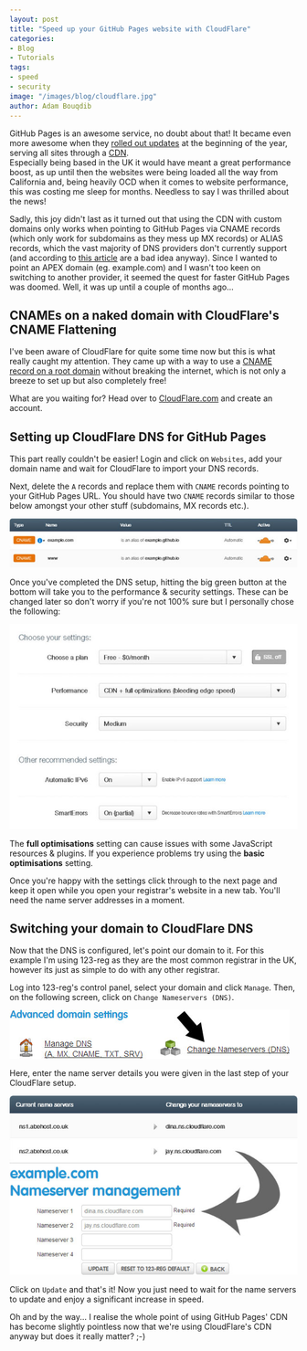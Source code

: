 ```yaml
---
layout: post
title: "Speed up your GitHub Pages website with CloudFlare"
categories:
- Blog
- Tutorials
tags:
- speed
- security
image: "/images/blog/cloudflare.jpg"
author: Adam Bouqdib
---
```

GitHub Pages is an awesome service, no doubt about that! It became even more awesome when they [rolled out updates](https://github.com/blog/1715-faster-more-awesome-github-pages) at the beginning of the year, serving all sites through a [CDN](http://en.wikipedia.org/wiki/Content_delivery_network).  
Especially being based in the UK it would have meant a great performance boost, as up until then the websites were being loaded all the way from California and, being heavily OCD when it comes to website performance, this was costing me sleep for months. Needless to say I was thrilled about the news!

Sadly, this joy didn't last as it turned out that using the CDN with custom domains only works when pointing to GitHub Pages via CNAME records (which only work for subdomains as they mess up MX records) or ALIAS records, which the vast majority of DNS providers don't currently support (and according to [this article](https://iwantmyname.com/blog/2014/01/why-alias-type-records-break-the-internet.html) are a bad idea anyway). 
Since I wanted to point an APEX domain (eg. example.com) and I wasn't too keen on switching to another provider, it seemed the quest for faster GitHub Pages was doomed. 
Well, it was up until a couple of months ago...

## CNAMEs on a naked domain with CloudFlare's CNAME Flattening

I've been aware of CloudFlare for quite some time now but this is what really caught my attention. They came up with a way to use a [CNAME record on a root domain](http://blog.cloudflare.com/introducing-cname-flattening-rfc-compliant-cnames-at-a-domains-root) without breaking the internet, which is not only a breeze to set up but also completely free!

What are you waiting for? Head over to [CloudFlare.com](http://cloudflare.com) and create an account.

## Setting up CloudFlare DNS for GitHub Pages

This part really couldn't be easier! Login and click on `Websites`, add your domain name and wait for CloudFlare to import your DNS records. 

Next, delete the `A` records and replace them with `CNAME` records pointing to your GitHub Pages URL. You should have two `CNAME` records similar to those below amongst your other stuff (subdomains, MX records etc.).

![CloudFlare DNS Settings](/images/blog/2014-06-21-speeding-up-your-github-pages-website-with-cloudflare/cloudflare-dns-settings.jpg)

Once you've completed the DNS setup, hitting the big green button at the bottom will take you to the performance & security settings. These can be changed later so don't worry if you're not 100% sure but I personally chose the following:

![CloudFlare DNS Settings](/images/blog/2014-06-21-speeding-up-your-github-pages-website-with-cloudflare/cloudflare-performance-and-security-settings.jpg)

<div class="alert alert-warning">The <b>full optimisations</b> setting can cause issues with some JavaScript resources &amp; plugins. If you experience problems try using the <b>basic optimisations</b> setting.</div>

Once you're happy with the settings click through to the next page and keep it open while you open your registrar's website in a new tab. You'll need the name server addresses in a moment.

## Switching your domain to CloudFlare DNS

Now that the DNS is configured, let's point our domain to it. For this example I'm using 123-reg as they are the most common registrar in the UK, however its just as simple to do with any other registrar. 

Log into 123-reg's control panel, select your domain and click `Manage`. Then, on the following screen, click on `Change Nameservers (DNS)`.

![CloudFlare DNS Settings](/images/blog/2014-06-21-speeding-up-your-github-pages-website-with-cloudflare/123-reg-advanced-domain-settings.jpg)

Here, enter the name server details you were given in the last step of your CloudFlare setup. 

![CloudFlare DNS Settings](/images/blog/2014-06-21-speeding-up-your-github-pages-website-with-cloudflare/123-reg-change-name-servers.jpg)

Click on `Update` and that's it! Now you just need to wait for the name servers to update and enjoy a significant increase in speed.

Oh and by the way... I realise the whole point of using GitHub Pages' CDN has become slightly pointless now that we're using CloudFlare's CDN anyway but does it really matter? ;-)